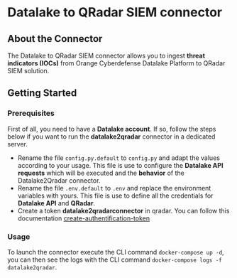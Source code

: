 # Datalake to QRadar SIEM connector

## About the Connector

The Datalake to QRadar SIEM connector allows you to ingest **threat indicators (IOCs)** from Orange Cyberdefense Datalake Platform to QRadar SIEM solution.

## Getting Started

### Prerequisites

First of all, you need to have a **Datalake account**. If so, follow the steps below if you want to run the **datalake2qradar** connector in a dedicated server.

* Rename the file `config.py.default` to `config.py` and adapt the values according to your usage. This file is use to configure the **Datalake API requests** which will be executed and the **behavior** of the Datalake2Qradar connector.
* Rename the file `.env.default` to `.env` and replace the environment variables with yours. This file is use to define all the credentials for **Datalake API** and **QRadar**.
* Create a token **datalake2qradarconnector** in qradar. You can follow this documentation [create-authentification-token](https://www.ibm.com/docs/en/qradar-common?topic=forwarding-creating-authentication-token)


### Usage
To launch the connector execute the CLI command `docker-compose up -d`, you can then see the logs with the CLI command `docker-compose logs -f datalake2qradar`. 